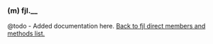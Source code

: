 ### (m) fjl.__
@todo - Added documentation here.
[Back to fjl direct members and methods list.](#members-and-methods)
